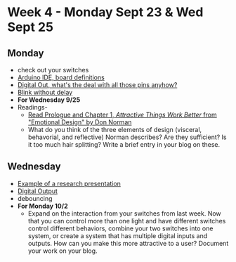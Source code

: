 # Week 4 - Monday Sept 23 & Wed Sept 25

## Monday
* check out your switches
* [Arduino IDE, board definitions](week4.md)
* [Digital Out, what's the deal with all those pins anyhow?](week4.md)
* [Blink without delay](https://gist.github.com/shfitz/ebcdd885c6dba4117ea96217d6777b47)
* **For Wednesday 9/25**
* Readings- 
  * [Read Prologue and Chapter 1, _Attractive Things Work Better_ from "Emotional Design" by Don Norman](https://ebookcentral-proquest-com.proxy.library.nyu.edu/lib/nyulibrary-ebooks/reader.action?docID=876410&ppg=16)
  * What do you think of the three elements of design (visceral, behavorial, and reflective) Norman describes? Are they sufficient? Is it too much hair splitting? Write a brief entry in your blog on these.

## Wednesday
* [Example of a research presentation](tft.md)
* [Digital Output](week4.md)
* debouncing
* **For Monday 10/2**
  * Expand on the interaction from your switches from last week. Now that you can control more than one light and have different switches control different behaviors, combine your two switches into one system, or create a system that has multiple digital inputs and outputs. How can you make this more attractive to a user? Document your work on your blog.
